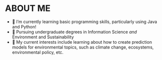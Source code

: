 # ABOUT ME

- 🌱 I’m currently learning basic programming skills, particularly using Java and Python!
- 🌷 Pursuing undergraduate degrees in Information Science *and* Environment and Sustainability
- 🍄 My current interests include learning about how to create prediction models for environmental topics, such as climate change, ecosystems, environmental policy, etc.

